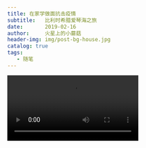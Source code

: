 ```yaml
---
title: 在家学做面抗击疫情
subtitle:   比利时希腊爱琴海之旅
date:       2019-02-16
author:     火星上的小蘑菇
header-img: img/post-bg-house.jpg
catalog: true
tags:
   - 随笔
---
```


<video>
<source src="https://gd1.xxwu1990.tk/笑笑照片/视频/在家做菜.mp4" type="video/mp4" controls="controls" style="max-width: 100%; display: block; margin-left: auto; margin-right: auto;">
</video>